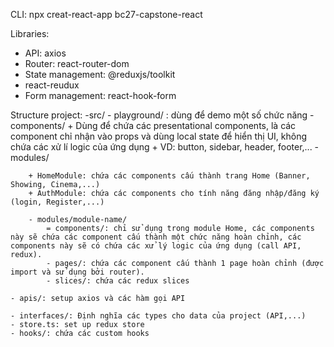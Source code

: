 CLI: npx creat-react-app bc27-capstone-react

Libraries:
- API: axios
- Router: react-router-dom
- State management: @reduxjs/toolkit
- react-reudux
- Form management: react-hook-form

Structure project:
-src/
    - playground/ : dùng để demo một số chức năng
    - components/ 
        + Dùng để chứa các presentational components, là các component chỉ nhận vào props và dùng local state để hiển thị UI, không chứa các xử lí logic của ứng dụng
        + VD: button, sidebar, header, footer,...
    - modules/
    
        + HomeModule: chứa các components cấu thành trang Home (Banner, Showing, Cinema,...)
        + AuthModule: chứa các components cho tính năng đăng nhập/đăng ký (login, Register,...)

        - modules/module-name/
            = components/: chỉ sử dụng trong module Home, các components này sẽ chứa các component cấu thành một chức năng hoàn chỉnh, các components này sẽ có chứa các xử lý logic của ứng dụng (call API, redux).
            - pages/: chứa các component cấu thành 1 page hoàn chỉnh (được import và sử dụng bởi router).
            - slices/: chứa các redux slices

    - apis/: setup axios và các hàm gọi API

    - interfaces/: Định nghĩa các types cho data của project (API,...)
    - store.ts: set up redux store
    - hooks/: chứa các custom hooks